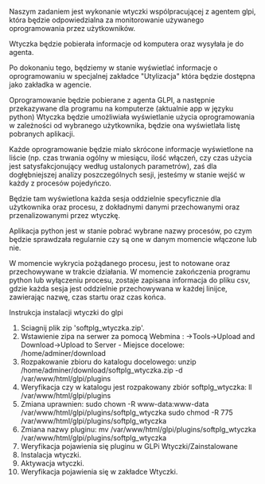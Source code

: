 Naszym zadaniem jest wykonanie wtyczki wspólpracującej z agentem glpi, która będzie odpowiedzialna za monitorowanie używanego oprogramowania przez użytkowników.

Wtyczka będzie pobierała informacje od komputera oraz wysyłała je do agenta.

Po dokonaniu tego, będziemy w stanie wyświetlać informacje o oprogramowaniu w specjalnej zakładce "Utylizacja" która będzie dostępna jako zakładka w agencie.

Oprogramowanie będzie pobierane z agenta GLPI, a następnie przekazywane dla programu na komputerze (aktualnie app w języku python)
Wtyczka będzie umożliwiała wyświetlanie użycia oprogramowania w zależności od wybranego użytkownika, będzie ona wyświetlała listę pobranych aplikacji.

Każde oprogramowanie będzie miało skrócone informacje wyświetlone na liście (np. czas trwania ogólny w miesiącu, ilość włączeń, czy czas użycia jest satysfakcjonujący według ustalonych parametrów), zaś dla dogłębniejszej analizy poszczególnych sesji, jesteśmy w stanie wejść w każdy z procesów pojedyńczo. 

Będzie tam wyświetlona każda sesja oddzielnie specyficznie dla użytkownika oraz procesu, z dokładnymi danymi przechowanymi oraz przenalizowanymi przez wtyczkę.

Aplikacja python jest w stanie pobrać wybrane nazwy procesów, po czym będzie sprawdzała regularnie czy są one w danym momencie włączone lub nie.

W momencie wykrycia pożądanego procesu, jest to notowane oraz przechowywane w trakcie działania. W momencie zakończenia programu python lub wyłączeniu procesu, zostaje zapisana informacja do pliku csv, gdzie każda sesja jest oddzielnie przechowywana w każdej linijce, zawierając nazwę, czas startu oraz czas końca.


  Instrukcja instalacji wtyczki do glpi
1. Sciagnij plik zip 'softplg_wtyczka.zip'.
3. Wstawienie zipa na serwer za pomocą Webmina : ->Tools->Upload and Download->Upload to Server - Miejsce docelowe: /home/adminer/download
4. Rozpakowanie zbioru do katalogu docelowego:
unzip /home/adminer/download/softplg_wtyczka.zip -d /var/www/html/glpi/plugins
5. Weryfikacja czy w katalogu jest rozpakowany zbiór softplg_wtyczka:
ll /var/www/html/glpi/plugins
6. Zmiana uprawnien:
sudo chown -R www-data:www-data /var/www/html/glpi/plugins/softplg_wtyczka
sudo chmod -R 775 /var/www/html/glpi/plugins/softplg_wtyczka
7. Zmiana nazwy pluginu:
mv /var/www/html/glpi/plugins/softplg_wtyczka /var/www/html/glpi/plugins/softplg_wtyczka
8. Weryfikacja pojawienia się pluginu w GLPi Wtyczki/Zainstalowane
9. Instalacja wtyczki.
10. Aktywacja wtyczki.
11. Weryfikacja pojawienia się w zakładce Wtyczki.

